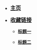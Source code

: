 * [<big>**主页**</big>](README)

* [<big>**收藏链接**</big>](link/README)

    * [**标题一**](link/README)
        
    * [**标题二**](link/README)